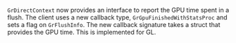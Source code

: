 `GrDirectContext` now provides an interface to report the GPU time spent in a flush. The client uses a new callback
type, `GrGpuFinishedWithStatsProc` and sets a flag on `GrFlushInfo`. The new callback signature takes a struct that
provides the GPU time. This is implemented for GL.
